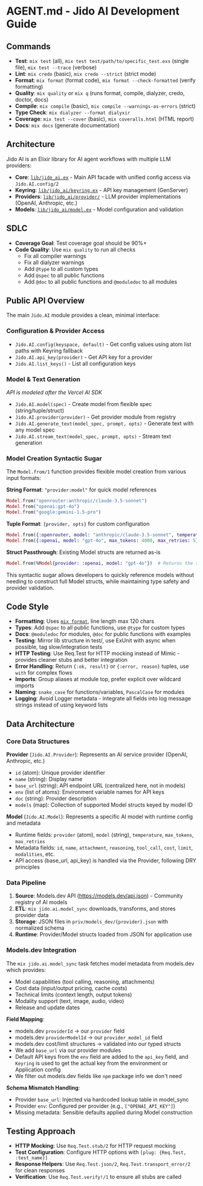 # AGENT.md - Jido AI Development Guide

## Commands
- **Test**: `mix test` (all), `mix test test/path/to/specific_test.exs` (single file), `mix test --trace` (verbose)
- **Lint**: `mix credo` (basic), `mix credo --strict` (strict mode)
- **Format**: `mix format` (format code), `mix format --check-formatted` (verify formatting)
- **Quality**: `mix quality` or `mix q` (runs format, compile, dialyzer, credo, doctor, docs)
- **Compile**: `mix compile` (basic), `mix compile --warnings-as-errors` (strict)
- **Type Check**: `mix dialyzer --format dialyxir`
- **Coverage**: `mix test --cover` (basic), `mix coveralls.html` (HTML report)
- **Docs**: `mix docs` (generate documentation)

## Architecture
Jido AI is an Elixir library for AI agent workflows with multiple LLM providers:
- **Core**: [`lib/jido_ai.ex`](lib/jido_ai.ex) - Main API facade with unified config access via `Jido.AI.config/2`
- **Keyring**: [`lib/jido_ai/keyring.ex`](lib/jido_ai/keyring.ex) - API key management (GenServer)
- **Providers**: [`lib/jido_ai/provider/`](lib/jido_ai/provider/) - LLM provider implementations (OpenAI, Anthropic, etc.)
- **Models**: [`lib/jido_ai/model.ex`](lib/jido_ai/model.ex) - Model configuration and validation

## SDLC
- **Coverage Goal**: Test coverage goal should be 90%+
- **Code Quality**: Use `mix quality` to run all checks
  - Fix all compiler warnings
  - Fix all dialyzer warnings
  - Add `@type` to all custom types
  - Add `@spec` to all public functions
  - Add `@doc` to all public functions and `@moduledoc` to all modules

## Public API Overview
The main `Jido.AI` module provides a clean, minimal interface:

### Configuration & Provider Access
- `Jido.AI.config(keyspace, default)` - Get config values using atom list paths with Keyring fallback
- `Jido.AI.api_key(provider)` - Get API key for a provider
- `Jido.AI.list_keys()` - List all configuration keys

### Model & Text Generation
_API is modeled after the Vercel AI SDK_
- `Jido.AI.model(spec)` - Create model from flexible spec (string/tuple/struct)
- `Jido.AI.provider(provider)` - Get provider module from registry 
- `Jido.AI.generate_text(model_spec, prompt, opts)` - Generate text with any model spec
- `Jido.AI.stream_text(model_spec, prompt, opts)` - Stream text generation

### Model Creation Syntactic Sugar

The `Model.from/1` function provides flexible model creation from various input formats:

**String Format**: `"provider:model"` for quick model references
```elixir
Model.from("openrouter:anthropic/claude-3.5-sonnet")
Model.from("openai:gpt-4o")
Model.from("google:gemini-1.5-pro")
```

**Tuple Format**: `{provider, opts}` for custom configuration
```elixir
Model.from({:openrouter, model: "anthropic/claude-3.5-sonnet", temperature: 0.7})
Model.from({:openai, model: "gpt-4o", max_tokens: 4000, max_retries: 5})
```

**Struct Passthrough**: Existing Model structs are returned as-is
```elixir
Model.from(%Model{provider: :openai, model: "gpt-4o"})  # Returns the struct unchanged
```

This syntactic sugar allows developers to quickly reference models without needing to construct full Model structs, while maintaining type safety and provider validation.

## Code Style
- **Formatting**: Uses [`mix format`](.formatter.exs), line length max 120 chars
- **Types**: Add `@spec` to all public functions, use `@type` for custom types
- **Docs**: `@moduledoc` for modules, `@doc` for public functions with examples
- **Testing**: Mirror lib structure in test/, use ExUnit with async when possible, tag slow/integration tests
- **HTTP Testing**: Use Req.Test for HTTP mocking instead of Mimic - provides cleaner stubs and better integration
- **Error Handling**: Return `{:ok, result}` or `{:error, reason}` tuples, use `with` for complex flows
- **Imports**: Group aliases at module top, prefer explicit over wildcard imports
- **Naming**: `snake_case` for functions/variables, `PascalCase` for modules
- **Logging**: Avoid Logger metadata - integrate all fields into log message strings instead of using keyword lists

## Data Architecture

### Core Data Structures

**Provider** (`Jido.AI.Provider`): Represents an AI service provider (OpenAI, Anthropic, etc.)
- `id` (atom): Unique provider identifier  
- `name` (string): Display name
- `base_url` (string): API endpoint URL (centralized here, not in models)
- `env` (list of atoms): Environment variable names for API keys
- `doc` (string): Provider description
- `models` (map): Collection of supported Model structs keyed by model ID

**Model** (`Jido.AI.Model`): Represents a specific AI model with runtime config and metadata
- Runtime fields: `provider` (atom), `model` (string), `temperature`, `max_tokens`, `max_retries`
- Metadata fields: `id`, `name`, `attachment`, `reasoning`, `tool_call`, `cost`, `limit`, `modalities`, etc.
- API access (base_url, api_key) is handled via the Provider, following DRY principles

### Data Pipeline

1. **Source**: Models.dev API (https://models.dev/api.json) - Community registry of AI models
2. **ETL**: `mix jido.ai.model_sync` downloads, transforms, and stores provider data
3. **Storage**: JSON files in `priv/models_dev/{provider}.json` with normalized schema
4. **Runtime**: Provider/Model structs loaded from JSON for application use

### Models.dev Integration

The `mix jido.ai.model_sync` task fetches model metadata from models.dev which provides:
- Model capabilities (tool calling, reasoning, attachments)
- Cost data (input/output pricing, cache costs)
- Technical limits (context length, output tokens)
- Modality support (text, image, audio, video)
- Release and update dates

**Field Mapping**:
- models.dev `providerId` → our `provider` field
- models.dev `providerModelId` → our `provider_model_id` field  
- models.dev cost/limit structures → validated into our typed structs
- We add `base_url` via our provider modules
- Default API keys from the `env` field are added to the `api_key` field, and `Keyring` is used to get the actual key from the environment or Application config
- We filter out models.dev fields like `npm` package info we don't need

**Schema Mismatch Handling**:
- Provider `base_url`: Injected via hardcoded lookup table in model_sync
- Provider `env`: Configured per provider (e.g., `["OPENAI_API_KEY"]`)
- Missing metadata: Sensible defaults applied during Model construction

## Testing Approach
- **HTTP Mocking**: Use `Req.Test.stub/2` for HTTP request mocking
- **Test Configuration**: Configure HTTP options with `[plug: {Req.Test, :test_name}]`
- **Response Helpers**: Use `Req.Test.json/2`, `Req.Test.transport_error/2` for clean responses
- **Verification**: Use `Req.Test.verify!/1` to ensure all stubs are called
